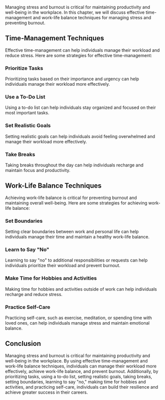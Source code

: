 
Managing stress and burnout is critical for maintaining productivity and well-being in the workplace. In this chapter, we will discuss effective time-management and work-life balance techniques for managing stress and preventing burnout.

Time-Management Techniques
--------------------------

Effective time-management can help individuals manage their workload and reduce stress. Here are some strategies for effective time-management:

### Prioritize Tasks

Prioritizing tasks based on their importance and urgency can help individuals manage their workload more effectively.

### Use a To-Do List

Using a to-do list can help individuals stay organized and focused on their most important tasks.

### Set Realistic Goals

Setting realistic goals can help individuals avoid feeling overwhelmed and manage their workload more effectively.

### Take Breaks

Taking breaks throughout the day can help individuals recharge and maintain focus and productivity.

Work-Life Balance Techniques
----------------------------

Achieving work-life balance is critical for preventing burnout and maintaining overall well-being. Here are some strategies for achieving work-life balance:

### Set Boundaries

Setting clear boundaries between work and personal life can help individuals manage their time and maintain a healthy work-life balance.

### Learn to Say "No"

Learning to say "no" to additional responsibilities or requests can help individuals prioritize their workload and prevent burnout.

### Make Time for Hobbies and Activities

Making time for hobbies and activities outside of work can help individuals recharge and reduce stress.

### Practice Self-Care

Practicing self-care, such as exercise, meditation, or spending time with loved ones, can help individuals manage stress and maintain emotional balance.

Conclusion
----------

Managing stress and burnout is critical for maintaining productivity and well-being in the workplace. By using effective time-management and work-life balance techniques, individuals can manage their workload more effectively, achieve work-life balance, and prevent burnout. Additionally, by prioritizing tasks, using a to-do list, setting realistic goals, taking breaks, setting boundaries, learning to say "no," making time for hobbies and activities, and practicing self-care, individuals can build their resilience and achieve greater success in their careers.
